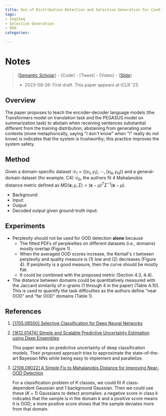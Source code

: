 ```yaml
---
title: Out-of-Distribution Detection and Selective Generation for Conditional Language Models
tags: 
- Seq2Seq
- Selective Generation
- OOD
categories:

---
```


# Notes

> [[Semantic Scholar](https://www.semanticscholar.org/paper/Out-of-Distribution-Detection-and-Selective-for-Ren-Luo/94b6f6822f364cf7b1a3a9984667c009e2ec6a65)] - [Code] - [Tweet] - [Video] - [[Slide](https://iclr.cc/media/iclr-2023/Slides/11478.pdf)]
>
> - 2023-08-26: First draft. This paper appears at ICLR '23.

## Overview

The paper proposes to teach the encoder-decoder language models (the Transformers model on translation task and the PEGASUS model on summarization task) to abstain when receiving sentences substantial different from the training distribution; abstaining from generating some contents (more metaphorically, saying "I don't know" when "I" really do not know) is indicates that the system is trustworthy; this practice improves the system safety.

## Method

Given a domain-specific dataset $\mathcal{D}_1 = \{ (x_1, y_1), \cdots, (x_N, y_N)\}$ and a general-domain dataset (for example, C4) $\mathcal{D}_0$, the authors fit 4 Mahalanobis distance metric defined as $\mathrm{MD}(\mathbf{x}; \mu, \Sigma) = (\mathbf{x} - \mu )^T \Sigma^{-1} (\mathbf{x} - \mu )$.

- Background:
- Input:
- Output
- Decoded output given ground-truth input:

## Experiments

- Perplexity should not be used for OOD detection **alone** because
  - The fitted PDFs of perplexities on different datasets (i.e., domains) mostly overlap (Figure 1).
  - When the averaged OOD scores increase, the Kentall's $\tau$ between perplexity and quality measure is (1) low and (2) decreases (Figure 4). If perplexity is a good measure, then the curve should be mostly flat.
  - It could be combined with the proposed metric (Section 4.3, 4.4).
- The distance between domains could be quantitatively measured with the Jaccard similarity of $n$-grams (1 through 4 in the paper) (Table A.10). This is used to quantify the task difficulties as the authors define "near OOD" and "far OOD" domains (Table 1).



## References

1. [[1705.08500] Selective Classification for Deep Neural Networks](https://arxiv.org/abs/1705.08500)

2. [[1612.01474] Simple and Scalable Predictive Uncertainty Estimation using Deep Ensembles](https://arxiv.org/abs/1612.01474)

   This paper works on predictive uncertainty of deep classification models. Their proposed approach tries to approximate the state-of-the-art Bayesian NNs while being easy to implement and parallelize.

3. [[2106.09022] A Simple Fix to Mahalanobis Distance for Improving Near-OOD Detection](https://arxiv.org/abs/2106.09022)

   For a classification problem of $K$ classes, we could fit $K$ class-dependent Gaussian and 1 background Gaussian. Then we could use these $(K+1)$ Gaussians to detect anomalies: a negative score in class $k$ indicates that the sample is in the domain $k$ and a positive score means it is OOD; a more positive score shows that the sample deviates more from that domain.

